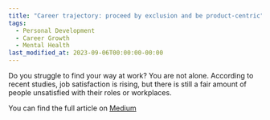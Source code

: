 ```yaml
---
title: "Career trajectory: proceed by exclusion and be product-centric"
tags:
  - Personal Development
  - Career Growth
  - Mental Health
last_modified_at: 2023-09-06T00:00:00-00:00
---
```


Do you struggle to find your way at work? You are not alone. According to recent studies, job satisfaction is rising, but there is still a fair amount of people unsatisfied with their roles or workplaces.

You can find the full article on [Medium](https://medium.com/@federico.lavatori)
